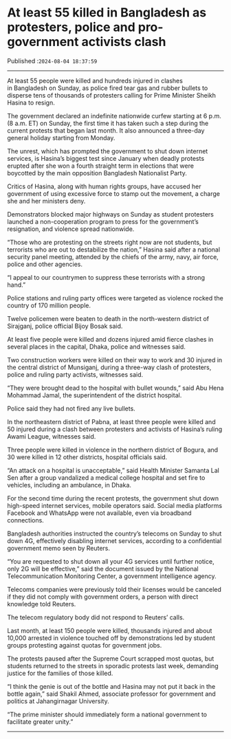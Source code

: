 # At least 55 killed in Bangladesh as protesters, police and pro-government activists clash

Published :`2024-08-04 18:37:59`

---

At least 55 people were killed and hundreds injured in clashes in Bangladesh on Sunday, as police fired tear gas and rubber bullets to disperse tens of thousands of protesters calling for Prime Minister Sheikh Hasina to resign.

The government declared an indefinite nationwide curfew starting at 6 p.m. (8 a.m. ET) on Sunday, the first time it has taken such a step during the current protests that began last month. It also announced a three-day general holiday starting from Monday.

The unrest, which has prompted the government to shut down internet services, is Hasina’s biggest test since January when deadly protests erupted after she won a fourth straight term in elections that were boycotted by the main opposition Bangladesh Nationalist Party.

Critics of Hasina, along with human rights groups, have accused her government of using excessive force to stamp out the movement, a charge she and her ministers deny.

Demonstrators blocked major highways on Sunday as student protesters launched a non-cooperation program to press for the government’s resignation, and violence spread nationwide.

“Those who are protesting on the streets right now are not students, but terrorists who are out to destabilize the nation,” Hasina said after a national security panel meeting, attended by the chiefs of the army, navy, air force, police and other agencies.

“I appeal to our countrymen to suppress these terrorists with a strong hand.”

Police stations and ruling party offices were targeted as violence rocked the country of 170 million people.

Twelve policemen were beaten to death in the north-western district of Sirajganj, police official Bijoy Bosak said.

At least five people were killed and dozens injured amid fierce clashes in several places in the capital, Dhaka, police and witnesses said.

Two construction workers were killed on their way to work and 30 injured in the central district of Munsiganj, during a three-way clash of protesters, police and ruling party activists, witnesses said.

“They were brought dead to the hospital with bullet wounds,” said Abu Hena Mohammad Jamal, the superintendent of the district hospital.

Police said they had not fired any live bullets.

In the northeastern district of Pabna, at least three people were killed and 50 injured during a clash between protesters and activists of Hasina’s ruling Awami League, witnesses said.

Three people were killed in violence in the northern district of Bogura, and 30 were killed in 12 other districts, hospital officials said.

“An attack on a hospital is unacceptable,” said Health Minister Samanta Lal Sen after a group vandalized a medical college hospital and set fire to vehicles, including an ambulance, in Dhaka.

For the second time during the recent protests, the government shut down high-speed internet services, mobile operators said. Social media platforms Facebook and WhatsApp were not available, even via broadband connections.

Bangladesh authorities instructed the country’s telecoms on Sunday to shut down 4G, effectively disabling internet services, according to a confidential government memo seen by Reuters.

“You are requested to shut down all your 4G services until further notice, only 2G will be effective,” said the document issued by the National Telecommunication Monitoring Center, a government intelligence agency.

Telecoms companies were previously told their licenses would be canceled if they did not comply with government orders, a person with direct knowledge told Reuters.

The telecom regulatory body did not respond to Reuters’ calls.

Last month, at least 150 people were killed, thousands injured and about 10,000 arrested in violence touched off by demonstrations led by student groups protesting against quotas for government jobs.

The protests paused after the Supreme Court scrapped most quotas, but students returned to the streets in sporadic protests last week, demanding justice for the families of those killed.

“I think the genie is out of the bottle and Hasina may not put it back in the bottle again,” said Shakil Ahmed, associate professor for government and politics at Jahangirnagar University.

“The prime minister should immediately form a national government to facilitate greater unity.”

---

